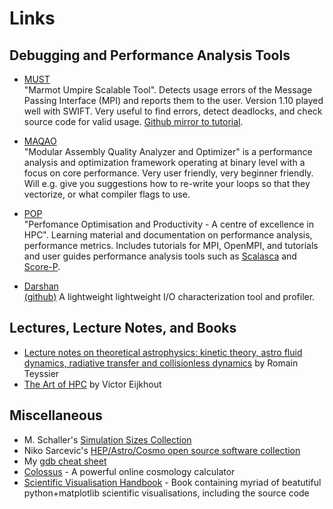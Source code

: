 # Links


## Debugging and Performance Analysis Tools

- [MUST](https://www.i12.rwth-aachen.de/go/id/nrbe) <br>
  "Marmot Umpire Scalable Tool". Detects usage errors of the Message Passing Interface (MPI) and reports them to the user.
  Version 1.10 played well with SWIFT. Very useful to find errors, detect deadlocks, and check source code for valid usage.
  [Github mirror to tutorial](https://github.com/mladenivkovic/must-tutorial).

- [MAQAO](http://www.maqao.org/) <br>
  "Modular Assembly Quality Analyzer and Optimizer" is a performance analysis and optimization framework operating at binary 
  level with a focus on core performance. Very user friendly, very beginner friendly. Will e.g. give you suggestions how to
  re-write your loops so that they vectorize, or what compiler flags to use.

- [POP](https://pop-coe.eu/further-information/learning-material) <br>
  "Perfomance Optimisation and Productivity - A centre of excellence in HPC". Learning material and documentation on performance
  analysis, performance metrics. Includes tutorials for MPI, OpenMPI, and tutorials and user guides performance analysis tools 
  such as [Scalasca](https://www.scalasca.org/) and [Score-P](https://www.vi-hps.org/projects/score-p/).

- [Darshan](https://www.mcs.anl.gov/research/projects/darshan/) <br>
  [(github)](https://github.com/darshan-hpc/darshan) A lightweight lightweight I/O characterization tool and profiler.





## Lectures, Lecture Notes, and Books


- [Lecture notes on theoretical astrophysics: kinetic theory, astro fluid dynamics, radiative transfer and collisionless dynamics](https://www.astro.princeton.edu/~rt3504/ewExternalFiles/course_notes.pdf) by Romain Teyssier
- [The Art of HPC](https://theartofhpc.com/istc.html) by Victor Eijkhout






## Miscellaneous

- M. Schaller's [Simulation Sizes Collection](https://home.strw.leidenuniv.nl/~schaller/simulation_sizes.html)
- Niko Sarcevic's [HEP/Astro/Cosmo open source software collection](https://github.com/nikosarcevic/HEP-ASTRO-COSMO/blob/main/README.md)
- My [gdb cheat sheet](https://1drv.ms/b/s!Aq715l3GOLnojwXyQjf1-ffq2f-Y?e=lIvseW)
- [Colossus](https://colossus.astro.umd.edu/) -  A powerful online cosmology calculator
- [Scientific Visualisation Handbook](https://github.com/rougier/scientific-visualization-book) - Book containing myriad of beatutiful python+matplotlib scientific visualisations, including the source code


